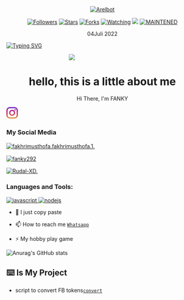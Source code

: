</p>
<p align="center">
<a href="#"><img title="Arelbot" src="https://img.shields.io/badge/Termux Whatsapp Bot-green?colorA=%23ff0000&colorB=%23017e40&style=for-the-badge"></a>
<p align="center">
<a href="https://github.com/Rudal-XD/followers"><img title="Followers" src="https://img.shields.io/github/followers/Rudal-XD?color=blue&style=flat-square"></a>
<a href="https://github.com/Rudal-XD/termux-whatsapp-bot/stargazers/"><img title="Stars" src="https://img.shields.io/github/stars/Rudal-XD/termux-whatsapp-bot?color=red&style=flat-square"></a>
<a href="https://github.com/Rudal-XD/termux-whatsapp-bot/network/members"><img title="Forks" src="https://img.shields.io/github/forks/Rudal-XD/termux-whatsapp-bot?color=red&style=flat-square"></a>
<a href="https://github.com/Rudal-XD/termux-whatsapp-bot/watchers"><img title="Watching" src="https://img.shields.io/github/watchers/Rudal-XD/termux-whatsapp-bot?label=Watchers&color=blue&style=flat-square"></a>
<a href="https://hits.seeyoufarm.com"><img src="https://hits.seeyoufarm.com/api/count/incr/badge.svg?url=https%3A%2F%2Fgithub.com%2FRudal-XD%2Ftermux-whatsapp-bot&count_bg=%2379C83D&title_bg=%23555555&icon=probot.svg&icon_color=%2300FF6D&title=hits&edge_flat=false"/></a>
<a href="#"><img title="MAINTENED" src="https://img.shields.io/badge/MAINTENED-YES-blue.svg"></a>


<p align="center"><span id="days">04</span><span id="month">Juli</span> <span id="year">2022</span></span>



[![Typing SVG](https://readme-typing-svg.herokuapp.com?color=%23FF0000&lines=WELCOME+TO+MY+GITHUB+Rudal-XD)](https://git.io/typing-svg)



<img src="https://telegra.ph/file/f2af590bc17f309b46dc2.jpg" width="35%" style="margin-left: auto;margin-right: auto;display: block;">
</p>

<h1 align='center'>hello, this is a little about me</h1>

<p align='center'>Hi There, I'm FANKY</p>

<p align='center'>


<a href="https://instagram.com/fanky292"><img height="30" src="https://github.com/ArugaZ/ArugaZ/blob/main/images/instagram.svg?raw=true"></a>&nbsp;&nbsp;

</p>

<h3 align="left">My Social Media  </h3>

<p align="left">

<a href="https://www.facebook.com/fakhrimusthofa.fakhrimusthofa.1" target="blank"><img align="center" src="https://cdn.jsdelivr.net/npm/simple-icons@3.0.1/icons/facebook.svg" alt="fakhrimusthofa.fakhrimusthofa.1." height="30" width="40" /></a>&nbsp;&nbsp;

<a href="https://instagram.com/fanky292" target="blank"><img align="center" src="https://cdn.jsdelivr.net/npm/simple-icons@3.0.1/icons/instagram.svg" alt="fanky292" height="30" width="40" /></a>&nbsp;&nbsp;

<a href="https://wa.me/62895386194665" target="blank"><img align="center" src="https://cdn.jsdelivr.net/npm/simple-icons@3.0.1/icons/whatsapp.svg" alt="Rudal-XD." height="30" width="40" /></a>&nbsp;&nbsp;


</p>

<h3 align="left">Languages and Tools:</h3>

<p align="left"> <a href="https://developer.mozilla.org/en-US/docs/Web/JavaScript" target="_blank"> <img src="https://img.shields.io/badge/-JavaScript-black?style=flat-square&logo=javascript" alt="javascript" width="40" height="40"/> </a> <a href="https://nodejs.org" target="_blank"> <img src="https://img.shields.io/badge/-Node.js-black?style=flat-square&logo=Node.js" alt="nodejs" width="40" height="40"/> </a> </p>

- 🤝 I just copy paste

- 📫 How to reach me  [`Whatsapp`](https://wa.me/62895386194665?text=halo+bang)

- ⚡ My hobby play game


![Anurag's GitHub stats](https://github-readme-stats.vercel.app/api?username=Rudal-XD&show_icons=true&theme=aura)


## ⌨️ Is My Project
* script to convert FB tokens[`convert`](https://github.com/Rudal-XD/convert)
